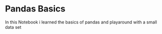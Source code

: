 # Pandas Basics

In this Notebook i learned the basics of pandas and playaround with a small data set